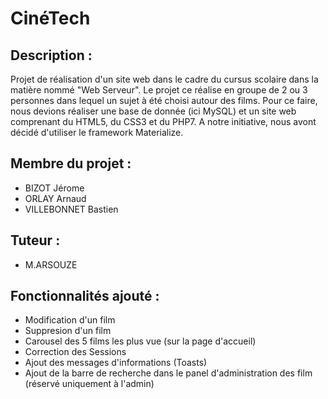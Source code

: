 # CinéTech


## Description :
Projet de réalisation d'un site web dans le cadre du cursus scolaire dans la matière nommé "Web Serveur". Le projet ce réalise en groupe de 2 ou 3 personnes dans lequel un sujet à été choisi autour des films. Pour ce faire, nous devions réaliser une base de donnée (ici MySQL) et un site web comprenant du HTML5, du CSS3 et du PHP7. A notre initiative, nous avont décidé d'utiliser le framework Materialize.


## Membre du projet :
- BIZOT Jérome
- ORLAY Arnaud
- VILLEBONNET Bastien


## Tuteur :
- M.ARSOUZE


## Fonctionnalités ajouté :
- Modification d'un film
- Suppresion d'un film
- Carousel des 5 films les plus vue (sur la page d'accueil)
- Correction des Sessions
- Ajout des messages d'informations (Toasts)
- Ajout de la barre de recherche dans le panel d'administration des film (réservé uniquement à l'admin)